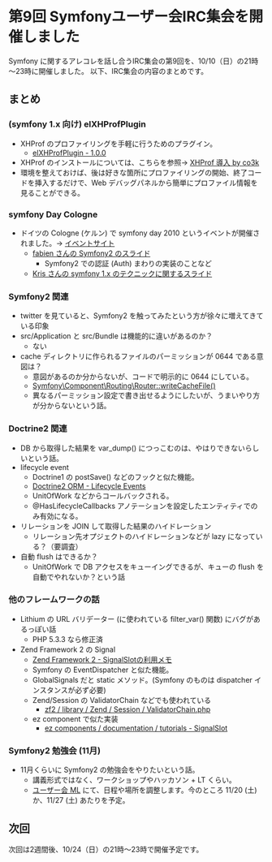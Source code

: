 第9回 Symfonyユーザー会IRC集会を開催しました
============================================

Symfony に関するアレコレを話し合うIRC集会の第9回を、10/10（日）の21時～23時に開催しました。
以下、IRC集会の内容のまとめです。


まとめ
------

### (symfony 1.x 向け) elXHProfPlugin

  - XHProf のプロファイリングを手軽に行うためのプラグイン。
    - [elXHProfPlugin - 1.0.0](http://www.symfony-project.org/plugins/elXHProfPlugin)
  - XHProf のインストールについては、こちらを参照→ [XHProf 導入 by co3k](http://gist.github.com/458621)
  - 環境を整えておけば、後は好きな箇所にプロファイリングの開始、終了コードを挿入するだけで、Web デバッグパネルから簡単にプロファイル情報を見ることができる。


### symfony Day Cologne

  - ドイツの Cologne (ケルン) で symfony day 2010 というイベントが開催されました。→ [イベントサイト](http://www.symfonyday.com/en/)
    - [fabien さんの Symfony2 のスライド](http://www.slideshare.net/fabpot/the-state-of-symfony2-symfonyday-2010)
      - Symfony2 での認証 (Auth) まわりの実装のことなど
    - [Kris さんの symfony 1.x のテクニックに関するスライド](http://www.slideshare.net/kriswallsmith/advanced-symfony-techniques)


### Symfony2 関連

  - twitter を見ていると、Symfony2 を触ってみたという方が徐々に増えてきている印象
  - src/Application と src/Bundle は機能的に違いがあるのか？
    - ない
  - cache ディレクトリに作られるファイルのパーミッションが 0644 である意図は？
    - 意図があるのか分からないが、コードで明示的に 0644 にしている。
    - [Symfony\Component\Routing\Router::writeCacheFile()](http://github.com/fabpot/symfony/blob/master/src/Symfony/Component/Routing/Router.php#L246)
    - 異なるパーミッション設定で書き出せるようにしたいが、うまいやり方が分からないという話。



### Doctrine2 関連

  - DB から取得した結果を var_dump() につっこむのは、やはりできないらしいという話。
  - lifecycle event
    - Doctrine1 の postSave() などのフックと似た機能。
    - [Doctrine2 ORM - Lifecycle Events](http://www.doctrine-project.org/projects/orm/2.0/docs/reference/events/en#lifecycle-events)
    - UnitOfWork などからコールバックされる。
    - @HasLifecycleCallbacks アノテーションを設定したエンティティでのみ有効になる。
  - リレーションを JOIN して取得した結果のハイドレーション
    - リレーション先オプジェクトのハイドレーションなどが lazy になっている？（要調査）
  - 自動 flush はできるか？
    - UnitOfWork で DB アクセスをキューイングできるが、キューの flush を自動でやれないか？という話


### 他のフレームワークの話

  - Lithium の URL バリデーター (に使われている filter_var() 関数) にバグがあるっぽい話
    - PHP 5.3.3 なら修正済
  - Zend Framework 2 の Signal
    - [Zend Framework 2 - SignalSlotの利用メモ](http://d.hatena.ne.jp/sasezaki/20101007/p1)
    - Symfony の EventDispatcher と似た機能。
    - GlobalSignals だと static メソッド。(Symfony のものは dispatcher インスタンスが必ず必要)
    - Zend/Session の ValidatorChain などでも使われている
      - [zf2 / library / Zend / Session / ValidatorChain.php](http://github.com/zendframework/zf2/blob/master/library/Zend/Session/ValidatorChain.php)
    - ez component で似た実装
      - [ez components / documentation / tutorials - SignalSlot](http://ezcomponents.org/docs/tutorials/SignalSlot)


### Symfony2 勉強会 (11月)

  - 11月くらいに Symfony2 の勉強会をやりたいという話。
    - 講義形式ではなく、ワークショップやハッカソン + LT くらい。
    - [ユーザー会 ML](http://groups.google.com/group/symfony-users-ja) にて、日程や場所を調整します。今のところ 11/20 (土) か、11/27 (土) あたりを予定。




次回
----

次回は2週間後、10/24（日）の21時～23時で開催予定です。


